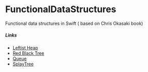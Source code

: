# FunctionalDataStructures
Functional data structures in Swift ( based on Chris Okasaki book)

##### Links
* [Leftist Heap](https://github.com/trolmark/FunctionalDataStructures/blob/master/FunctionalDataStructures.playground/Pages/LeftistHeap.xcplaygroundpage/Contents.swift)
* [Red Black Tree](https://github.com/trolmark/FunctionalDataStructures/blob/master/FunctionalDataStructures.playground/Pages/RedBlackTree.xcplaygroundpage/Contents.swift)
* [Queue](https://github.com/trolmark/FunctionalDataStructures/blob/master/FunctionalDataStructures.playground/Pages/Queue.xcplaygroundpage/Contents.swift)
* [SplayTree](https://github.com/trolmark/FunctionalDataStructures/blob/master/FunctionalDataStructures.playground/Pages/SplayTree.xcplaygroundpage/Contents.swift)
